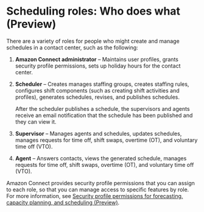 # Scheduling roles: Who does what \(Preview\)<a name="scheduling-roles"></a>

There are a variety of roles for people who might create and manage schedules in a contact center, such as the following:

1. **Amazon Connect administrator** – Maintains user profiles, grants security profile permissions, sets up holiday hours for the contact center\.

1. **Scheduler** – Creates manages staffing groups, creates staffing rules, configures shift components \(such as creating shift activities and profiles\), generates schedules, revises, and publishes schedules\. 

   After the scheduler publishes a schedule, the supervisors and agents receive an email notification that the schedule has been published and they can view it\.

1. **Supervisor** – Manages agents and schedules, updates schedules, manages requests for time off, shift swaps, overtime \(OT\), and voluntary time off \(VTO\)\.

1. **Agent** – Answers contacts, views the generated schedule, manages requests for time off, shift swaps, overtime \(OT\), and voluntary time off \(VTO\)\.

Amazon Connect provides security profile permissions that you can assign to each role, so that you can manage access to specific features by role\. For more information, see [Security profile permissions for forecasting, capacity planning, and scheduling \(Preview\)](required-optimization-permissions.md)\.